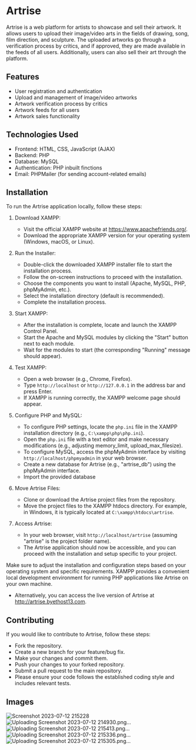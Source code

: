 # Artrise

Artrise is a web platform for artists to showcase and sell their artwork. It allows users to upload their image/video arts in the fields of drawing, song, film direction, and sculpture. The uploaded artworks go through a verification process by critics, and if approved, they are made available in the feeds of all users. Additionally, users can also sell their art through the platform.

## Features

- User registration and authentication
- Upload and management of image/video artworks
- Artwork verification process by critics
- Artwork feeds for all users
- Artwork sales functionality

## Technologies Used

- Frontend: HTML, CSS, JavaScript (AJAX)
- Backend: PHP
- Database: MySQL
- Authentication: PHP inbuilt finctions
- Email: PHPMailer (for sending account-related emails)

## Installation

To run the Artrise application locally, follow these steps:

1. Download XAMPP:
   - Visit the official XAMPP website at https://www.apachefriends.org/.
   - Download the appropriate XAMPP version for your operating system (Windows, macOS, or Linux).

2. Run the Installer:
   - Double-click the downloaded XAMPP installer file to start the installation process.
   - Follow the on-screen instructions to proceed with the installation.
   - Choose the components you want to install (Apache, MySQL, PHP, phpMyAdmin, etc.).
   - Select the installation directory (default is recommended).
   - Complete the installation process.

3. Start XAMPP:
   - After the installation is complete, locate and launch the XAMPP Control Panel.
   - Start the Apache and MySQL modules by clicking the "Start" button next to each module.
   - Wait for the modules to start (the corresponding "Running" message should appear).

4. Test XAMPP:
   - Open a web browser (e.g., Chrome, Firefox).
   - Type `http://localhost` or `http://127.0.0.1` in the address bar and press Enter.
   - If XAMPP is running correctly, the XAMPP welcome page should appear.

5. Configure PHP and MySQL:
   - To configure PHP settings, locate the `php.ini` file in the XAMPP installation directory (e.g., `C:\xampp\php\php.ini`).
   - Open the `php.ini` file with a text editor and make necessary modifications (e.g., adjusting memory_limit, upload_max_filesize).
   - To configure MySQL, access the phpMyAdmin interface by visiting `http://localhost/phpmyadmin` in your web browser.
   - Create a new database for Artrise (e.g., "artrise_db") using the phpMyAdmin interface.
   - Import the provided database

6. Move Artrise Files:
   - Clone or download the Artrise project files from the repository.
   - Move the project files to the XAMPP htdocs directory. For example, in Windows, it is typically located at `C:\xampp\htdocs\artrise`.

7. Access Artrise:
   - In your web browser, visit `http://localhost/artrise` (assuming "artrise" is the project folder name).
   - The Artrise application should now be accessible, and you can proceed with the installation and setup specific to your project.

Make sure to adjust the installation and configuration steps based on your operating system and specific requirements. XAMPP provides a convenient local development environment for running PHP applications like Artrise on your own machine.

- Alternatively, you can access the live version of Artrise at http://artrise.byethost13.com.

## Contributing
If you would like to contribute to Artrise, follow these steps:

- Fork the repository.
- Create a new branch for your feature/bug fix.
- Make your changes and commit them.
- Push your changes to your forked repository.
- Submit a pull request to the main repository.
- Please ensure your code follows the established coding style and includes relevant tests.

## Images


![Screenshot 2023-07-12 215228](https://github.com/Ritesh-K-G/ArtRise/assets/96720123/f092dc3f-06c2-4cb0-a934-5096be8e4b16)
![Uploading Screenshot 2023-07-12 214930.png…]()
![Uploading Screenshot 2023-07-12 215413.png…]()
![Uploading Screenshot 2023-07-12 215336.png…]()
![Uploading Screenshot 2023-07-12 215305.png…]()
